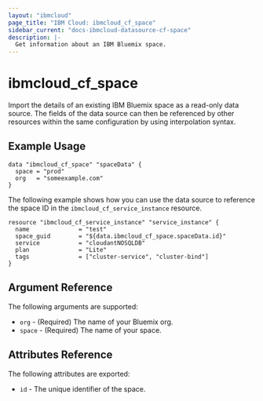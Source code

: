 ```yaml
---
layout: "ibmcloud"
page_title: "IBM Cloud: ibmcloud_cf_space"
sidebar_current: "docs-ibmcloud-datasource-cf-space"
description: |-
  Get information about an IBM Bluemix space.
---
```


# ibmcloud\_cf_space

Import the details of an existing IBM Bluemix space as a read-only data source. The fields of the data source can then be referenced by other resources within the same configuration by using interpolation syntax. 

## Example Usage

```hcl
data "ibmcloud_cf_space" "spaceData" {
  space = "prod"
  org   = "someexample.com"
}
```

The following example shows how you can use the data source to reference the space ID in the `ibmcloud_cf_service_instance` resource.

```hcl
resource "ibmcloud_cf_service_instance" "service_instance" {
  name              = "test"
  space_guid        = "${data.ibmcloud_cf_space.spaceData.id}"
  service           = "cloudantNOSQLDB"
  plan              = "Lite"
  tags              = ["cluster-service", "cluster-bind"]
}

```

## Argument Reference

The following arguments are supported:

* `org` - (Required) The name of your Bluemix org.
* `space` - (Required) The name of your space.

## Attributes Reference

The following attributes are exported:

* `id` - The unique identifier of the space.  
